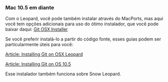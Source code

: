 ﻿### Mac 10.5 em diante ###

Com o Leopard, você pode também instalar através do MacPorts, mas aqui você
tem opções adicionais para uso do ótimo instalador, que você pode baixar daqui:
[Git OSX Installer](http://code.google.com/p/git-osx-installer/downloads/list?can=3)

Se você preferir instalá-lo a partir do código fonte, esses guias podem ser
particularmente úteis para você:

[Article: Installing Git on OSX Leopard](http://solutions.treypiepmeier.com/2008/02/25/installing-git-on-os-x-leopard/)

[Article: Installing Git on OS 10.5](http://dysinger.net/2007/12/30/installing-git-on-mac-os-x-105-leopard/)

Esse instalador também funciona sobre Snow Leopard.
